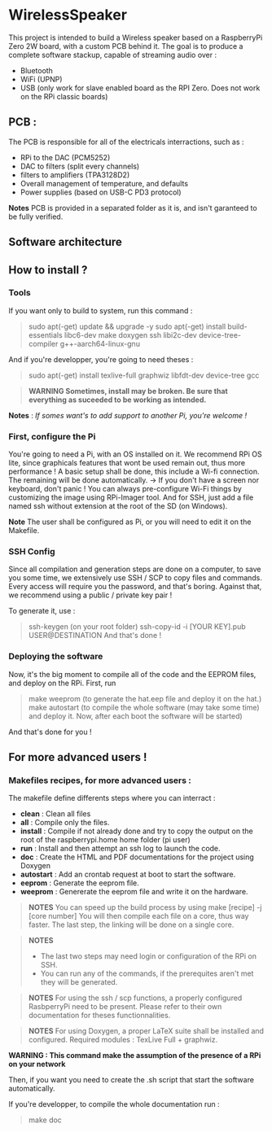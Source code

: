 # WirelessSpeaker
This project is intended to build a Wireless speaker based on a RaspberryPi Zero 2W board, with a custom PCB behind it.
The goal is to produce a complete software stackup, capable of streaming audio over : 
- Bluetooth
- WiFi (UPNP)
- USB (only work for slave enabled board as the RPI Zero. Does not work on the RPi classic boards)

## PCB : 
The PCB is responsible for all of the electricals interractions, such as : 
- RPi to the DAC (PCM5252)
- DAC to filters (split every channels)
- filters to amplifiers (TPA3128D2)
- Overall management of temperature, and defaults
- Power supplies (based on USB-C PD3 protocol)

**Notes**
PCB is provided in a separated folder as it is, and isn't garanteed to be fully verified.

## Software architecture

## How to install ?
### Tools
If you want only to build to system, run this command :
> sudo apt(-get) update && upgrade -y 
> sudo apt(-get) install build-essentials libc6-dev make doxygen ssh libi2c-dev device-tree-compiler g++-aarch64-linux-gnu 

And if you're developper, you're going to need theses :
> sudo apt(-get) install texlive-full graphwiz libfdt-dev device-tree gcc 

> **WARNING Sometimes, install may be broken. Be sure that everything as suceeded to be working as intended.**

**Notes** : 
*If somes want's to add support to another Pi, you're welcome !*

### First, configure the Pi
You're going to need a Pi, with an OS installed on it. We recommend RPi OS lite, since graphicals features that wont be used remain out, thus more performance ! 
A basic setup shall be done, this include a Wi-fi connection. The remaining will be done automatically.
-> If you don't have a screen nor keyboard, don't panic ! You can always pre-configure Wi-Fi things by customizing the image using RPi-Imager tool. And for SSH, just add a file named ssh without extension at the root of the SD (on Windows).

**Note** The user shall be configured as Pi, or you will need to edit it on the Makefile.

### SSH Config
Since all compilation and generation steps are done on a computer, to save you some time, we extensively use SSH / SCP to copy files and commands.
Every access will require you the password, and that's boring.
Against that, we recommend using a public / private key pair !

To generate it, use : 
> ssh-keygen (on your root folder)
> ssh-copy-id -i [YOUR KEY].pub USER@DESTINATION
And that's done !

### Deploying the software
Now, it's the big moment to compile all of the code and the EEPROM files, and deploy on the RPi.
First, run 
> make weeprom (to generate the hat.eep file and deploy it on the hat.)
> make autostart (to compile the whole software (may take some time) and deploy it. Now, after each boot the software will be started)

And that's done for you !

## For more advanced users !
### Makefiles recipes, for more advanced users : 
The makefile define differents steps where you can interract : 
- **clean** : Clean all files
- **all** : Compile only the files.
- **install** : Compile if not already done and try to copy the output on the root of the raspberrypi.home home folder (pi user)
- **run** : Install and then attempt an ssh log to launch the code.
- **doc** : Create the HTML and PDF documentations for the project using Doxygen
- **autostart** : Add an crontab request at boot to start the software.
- **eeprom** : Generate the eeprom file.
- **weeprom** : Genererate the eeprom file and write it on the hardware.

> **NOTES**
> You can speed up the build process by using make [recipe] -j [core number]
> You will then compile each file on a core, thus way faster.
> The last step, the linking will be done on a single core.

> **NOTES**
> - The last two steps may need login or configuration of the RPi on SSH.
> - You can run any of the commands, if the prerequites aren't met they will be generated.

> **NOTES**
> For using the ssh / scp functions, a properly configured RasbperryPi need to be present.
> Please refer to their own documentation for theses functionnalities.

> **NOTES**
> For using Doxygen, a proper LaTeX suite shall be installed and configured.
> Required modules : TexLive Full + graphwiz.


**WARNING : This command make the assumption of the presence of a RPi on your network**

Then, if you want you need to create the .sh script that start the software automatically.

If you're developper, to compile the whole documentation run :
> make doc
